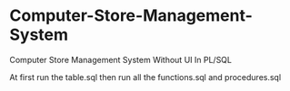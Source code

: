 # Computer-Store-Management-System
Computer Store Management System Without UI In PL/SQL

At first run the table.sql
then run all the functions.sql and procedures.sql
